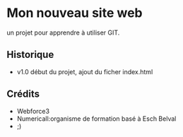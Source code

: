 # Mon nouveau site web

un projet pour apprendre à utiliser GIT.


## Historique

* v1.0 début du projet, ajout du ficher index.html 

## Crédits

* Webforce3
* Numericall:organisme de formation basé à Esch Belval
* ;)
